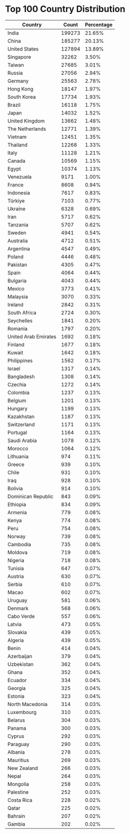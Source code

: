 # Top 100 Country Distribution
| Country | Count | Percentage |
|----|----|----|
| India | 199273 | 21.65% |
| China | 185277 | 20.13% |
| United States | 127894 | 13.89% |
| Singapore | 32262 | 3.50% |
| Taiwan | 27685 | 3.01% |
| Russia | 27056 | 2.94% |
| Germany | 25563 | 2.78% |
| Hong Kong | 18147 | 1.97% |
| South Korea | 17734 | 1.93% |
| Brazil | 16118 | 1.75% |
| Japan | 14032 | 1.52% |
| United Kingdom | 13662 | 1.48% |
| The Netherlands | 12771 | 1.39% |
| Vietnam | 12451 | 1.35% |
| Thailand | 12268 | 1.33% |
| Italy | 11128 | 1.21% |
| Canada | 10569 | 1.15% |
| Egypt | 10374 | 1.13% |
| Venezuela | 9171 | 1.00% |
| France | 8608 | 0.94% |
| Indonesia | 7617 | 0.83% |
| Türkiye | 7103 | 0.77% |
| Ukraine | 6328 | 0.69% |
| Iran | 5717 | 0.62% |
| Tanzania | 5707 | 0.62% |
| Sweden | 4941 | 0.54% |
| Australia | 4712 | 0.51% |
| Argentina | 4547 | 0.49% |
| Poland | 4446 | 0.48% |
| Pakistan | 4305 | 0.47% |
| Spain | 4064 | 0.44% |
| Bulgaria | 4043 | 0.44% |
| Mexico | 3773 | 0.41% |
| Malaysia | 3070 | 0.33% |
| Ireland | 2842 | 0.31% |
| South Africa | 2724 | 0.30% |
| Seychelles | 1841 | 0.20% |
| Romania | 1797 | 0.20% |
| United Arab Emirates | 1692 | 0.18% |
| Finland | 1677 | 0.18% |
| Kuwait | 1642 | 0.18% |
| Philippines | 1562 | 0.17% |
| Israel | 1317 | 0.14% |
| Bangladesh | 1308 | 0.14% |
| Czechia | 1272 | 0.14% |
| Colombia | 1237 | 0.13% |
| Belgium | 1201 | 0.13% |
| Hungary | 1199 | 0.13% |
| Kazakhstan | 1187 | 0.13% |
| Switzerland | 1171 | 0.13% |
| Portugal | 1164 | 0.13% |
| Saudi Arabia | 1078 | 0.12% |
| Morocco | 1064 | 0.12% |
| Lithuania | 974 | 0.11% |
| Greece | 939 | 0.10% |
| Chile | 931 | 0.10% |
| Iraq | 928 | 0.10% |
| Bolivia | 914 | 0.10% |
| Dominican Republic | 843 | 0.09% |
| Ethiopia | 834 | 0.09% |
| Armenia | 779 | 0.08% |
| Kenya | 774 | 0.08% |
| Peru | 754 | 0.08% |
| Norway | 739 | 0.08% |
| Cambodia | 735 | 0.08% |
| Moldova | 719 | 0.08% |
| Nigeria | 718 | 0.08% |
| Tunisia | 647 | 0.07% |
| Austria | 630 | 0.07% |
| Serbia | 610 | 0.07% |
| Macao | 602 | 0.07% |
| Uruguay | 581 | 0.06% |
| Denmark | 568 | 0.06% |
| Cabo Verde | 557 | 0.06% |
| Latvia | 473 | 0.05% |
| Slovakia | 439 | 0.05% |
| Algeria | 439 | 0.05% |
| Benin | 414 | 0.04% |
| Azerbaijan | 379 | 0.04% |
| Uzbekistan | 362 | 0.04% |
| Ghana | 352 | 0.04% |
| Ecuador | 334 | 0.04% |
| Georgia | 325 | 0.04% |
| Estonia | 323 | 0.04% |
| North Macedonia | 314 | 0.03% |
| Luxembourg | 310 | 0.03% |
| Belarus | 304 | 0.03% |
| Panama | 300 | 0.03% |
| Cyprus | 292 | 0.03% |
| Paraguay | 290 | 0.03% |
| Albania | 278 | 0.03% |
| Mauritius | 269 | 0.03% |
| New Zealand | 266 | 0.03% |
| Nepal | 264 | 0.03% |
| Mongolia | 258 | 0.03% |
| Palestine | 252 | 0.03% |
| Costa Rica | 228 | 0.02% |
| Qatar | 225 | 0.02% |
| Bahrain | 207 | 0.02% |
| Gambia | 202 | 0.02% |

